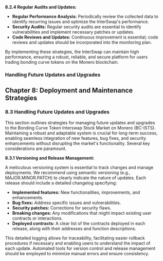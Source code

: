 
**8.2.4 Regular Audits and Updates:**

* **Regular Performance Analysis:**  Periodically review the collected data to identify recurring issues and optimize the InterSwap's performance.
* **Security Audits:**  Regular security audits are essential to identify vulnerabilities and implement necessary patches or updates.
* **Code Reviews and Updates:**  Continuous improvement is essential; code reviews and updates should be incorporated into the monitoring plan.

By implementing these strategies, the InterSwap can maintain high performance, ensuring a robust, reliable, and secure platform for users trading bonding curve tokens on the Monero blockchain.


### Handling Future Updates and Upgrades

## Chapter 8: Deployment and Maintenance Strategies

### 8.3 Handling Future Updates and Upgrades

This section outlines strategies for managing future updates and upgrades to the Bonding Curve Token Interswap Stock Market on Monero (BC-ISTS).  Maintaining a robust and adaptable system is crucial for long-term success, enabling seamless integration of new features, bug fixes, and security enhancements without disrupting the market's functionality.  Several key considerations are paramount.

**8.3.1 Versioning and Release Management:**

A meticulous versioning system is essential to track changes and manage deployments.  We recommend using semantic versioning (e.g., MAJOR.MINOR.PATCH) to clearly indicate the nature of updates.  Each release should include a detailed changelog specifying:

* **Implemented features:**  New functionalities, improvements, and enhancements.
* **Bug fixes:**  Address specific issues and vulnerabilities.
* **Security patches:**  Corrections for security flaws.
* **Breaking changes:**  Any modifications that might impact existing user contracts or interactions.
* **Deployed contracts:** A clear list of the contracts deployed in each release, along with their addresses and function descriptions.

This detailed logging allows for traceability, facilitating easier rollback procedures if necessary and enabling users to understand the impact of each update.  Automated tools for version control and release management should be employed to minimize manual errors and ensure consistency.
